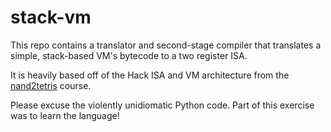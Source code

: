 # stack-vm

This repo contains a translator and second-stage compiler that translates a simple, stack-based VM's bytecode to a two register ISA.

It is heavily based off of the Hack ISA and VM architecture from the [nand2tetris](https://www.nand2tetris.org/) course.

Please excuse the violently unidiomatic Python code. Part of this exercise was to learn the language!
